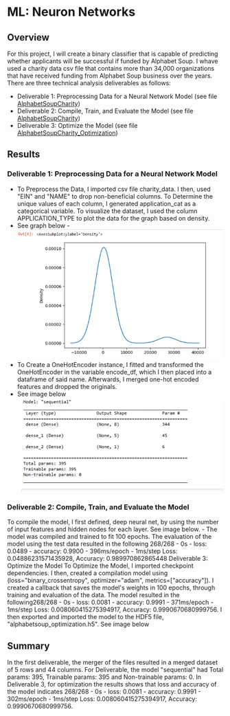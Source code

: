 # ML: Neuron Networks
## Overview
For this project, I will create a binary classifier that is capable of predicting whether applicants will be successful if funded by Alphabet Soup. I whave used a charity data csv file that contains more than 34,000 organizations that have received funding from Alphabet Soup business over the years. There are three technical analysis deliverables as follows:

- Deliverable 1: Preprocessing Data for a Neural Network Model (see file [AlphabetSoupCharity](https://github.com/Judyhm2/Neuron_Networks/blob/main/AlphabetSoupCharity.ipynb))
- Deliverable 2: Compile, Train, and Evaluate the Model (see file [AlphabetSoupCharity](https://github.com/Judyhm2/Neuron_Networks/blob/main/AlphabetSoupCharity.ipynb))
- Deliverable 3: Optimize the Model (see file [AlphabetSoupCharity_Optimization](https://github.com/Judyhm2/Neuron_Networks/blob/main/alphabetsoup_optimization.h5))
## Results
### Deliverable 1: Preprocessing Data for a Neural Network Model
- To Preprocess the Data, I imported csv file charity_data. I then, used "EIN" and "NAME" to drop non-beneficial columns. To Determine the unique values of each column, I generated application_cat as a categorical variable. To visualize the dataset, I used the column APPLICATION_TYPE to plot the data for the graph based on density. 
- See graph below 
-![](https://github.com/Judyhm2/Neuron_Networks/blob/main/1.png)
- To Create a OneHotEncoder instance, I fitted and transformed the OneHotEncoder in the variable encode_df, which I then placed into a dataframe of said name. Afterwards, I merged one-hot encoded features and dropped the originals. 
- See image below 
![](https://github.com/Judyhm2/Neuron_Networks/blob/main/2.png) 
### Deliverable 2: Compile, Train, and Evaluate the Model
To compile the model, I first defined, deep neural net, by using the number of input features and hidden nodes for each layer. See image below. -
The model was compiled and trained to fit 100 epochs.
The evaluation of the model using the test data resulted in the following
268/268 - 0s - loss: 0.0489 - accuracy: 0.9900 - 396ms/epoch - 1ms/step Loss: 0.04886231571435928, Accuracy: 0.989970862865448 
Deliverable 3: Optimize the Model
To Optimize the Model, I imported checkpoint dependencies. I then, created a compilation model using (loss="binary_crossentropy", optimizer="adam", metrics=["accuracy"]). I created a callback that saves the model's weights in 100 epochs, through training and evaluation of the data.
The model resulted in the following268/268 - 0s - loss: 0.0081 - accuracy: 0.9991 - 371ms/epoch - 1ms/step Loss: 0.008060415275394917, Accuracy: 0.9990670680999756.
I then exported and imported the model to the HDF5 file, "alphabetsoup_optimization.h5".
See image below 
## Summary
In the first deliverable, the merger of the files resulted in a merged dataset of 5 rows and 44 columns. For Deliverable, the model "sequential" had Total params: 395, Trainable params: 395 and Non-trainable params: 0. In Deliverable 3, for optimization the results shows that loss and accuracy of the model indicates 268/268 - 0s - loss: 0.0081 - accuracy: 0.9991 - 302ms/epoch - 1ms/step Loss: 0.008060415275394917, Accuracy: 0.9990670680999756.



